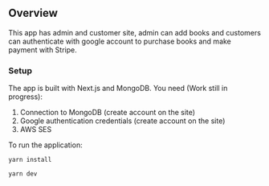 ## Overview
This app has admin and customer site, admin can add books and customers can authenticate with google account to purchase books and make payment with Stripe.

### Setup
The app is built with Next.js and MongoDB.
You need (Work still in progress):
1. Connection to MongoDB (create account on the site)
2. Google authentication credentials (create account on the site)
3. AWS SES

To run the application:

```yarn install```

```yarn dev```


